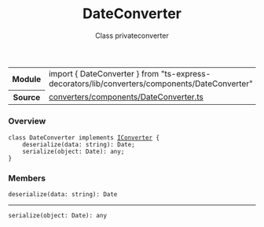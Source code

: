 <header class="symbol-info-header">    <h1 id="dateconverter">DateConverter</h1>    <label class="symbol-info-type-label class">Class</label>    <label class="api-type-label private">private</label><label class="api-type-label converter">converter</label>  </header>
<section class="symbol-info">      <table class="is-full-width">        <tbody>        <tr>          <th>Module</th>          <td>            <div class="lang-typescript">                <span class="token keyword">import</span> { DateConverter }                 <span class="token keyword">from</span>                 <span class="token string">"ts-express-decorators/lib/converters/components/DateConverter"</span>                            </div>          </td>        </tr>        <tr>          <th>Source</th>          <td>            <a href="https://romakita.github.io/ts-express-decorators/#//blob/v2.15.3/src/converters/components/DateConverter.ts#L0-L0">                converters/components/DateConverter.ts            </a>        </td>        </tr>                </tbody>      </table>    </section>

### Overview

<pre><code class="typescript-lang"><span class="token keyword">class</span> DateConverter <span class="token keyword">implements</span> <a href="#api/common/converters/iconverter"><span class="token">IConverter</span></a> <span class="token punctuation">{</span>
    <span class="token function">deserialize</span><span class="token punctuation">(</span>data<span class="token punctuation">:</span> <span class="token keyword">string</span><span class="token punctuation">)</span><span class="token punctuation">:</span> <span class="token keyword">Date</span><span class="token punctuation">;</span>
    <span class="token function">serialize</span><span class="token punctuation">(</span>object<span class="token punctuation">:</span> <span class="token keyword">Date</span><span class="token punctuation">)</span><span class="token punctuation">:</span> <span class="token keyword">any</span><span class="token punctuation">;</span>
<span class="token punctuation">}</span></code></pre>

### Members

<div class="method-overview"><pre><code class="typescript-lang"><span class="token function">deserialize</span><span class="token punctuation">(</span>data<span class="token punctuation">:</span> <span class="token keyword">string</span><span class="token punctuation">)</span><span class="token punctuation">:</span> <span class="token keyword">Date</span></code></pre></div>
<hr />
<div class="method-overview"><pre><code class="typescript-lang"><span class="token function">serialize</span><span class="token punctuation">(</span>object<span class="token punctuation">:</span> <span class="token keyword">Date</span><span class="token punctuation">)</span><span class="token punctuation">:</span> <span class="token keyword">any</span></code></pre></div>
